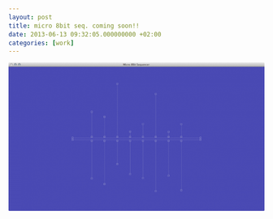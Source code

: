 ```yaml
---
layout: post
title: micro 8bit seq. coming soon!!
date: 2013-06-13 09:32:05.000000000 +02:00
categories: [work]
---
```

![/assets/images/micro8bit_capture_1.png](/assets/images/micro8bit_capture_1.png)
